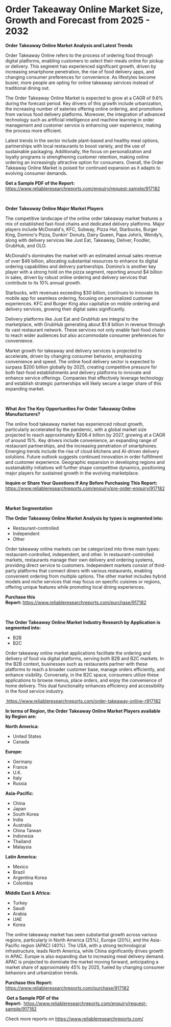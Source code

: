 <p><h1>Order Takeaway Online Market Size, Growth and Forecast from 2025 - 2032</h1></p><p><strong>Order Takeaway Online Market Analysis and Latest Trends</strong></p>
<p><p>Order Takeaway Online refers to the process of ordering food through digital platforms, enabling customers to select their meals online for pickup or delivery. This segment has experienced significant growth, driven by increasing smartphone penetration, the rise of food delivery apps, and changing consumer preferences for convenience. As lifestyles become busier, more people are opting for online takeaway services instead of traditional dining out.</p><p>The Order Takeaway Online Market is expected to grow at a CAGR of 9.6% during the forecast period. Key drivers of this growth include urbanization, the increasing number of eateries offering online ordering, and promotions from various food delivery platforms. Moreover, the integration of advanced technology such as artificial intelligence and machine learning in order management and customer service is enhancing user experience, making the process more efficient.</p><p>Latest trends in the sector include plant-based and healthy meal options, partnerships with local restaurants to boost variety, and the use of sustainable packaging. Additionally, the focus on personalization and loyalty programs is strengthening customer retention, making online ordering an increasingly attractive option for consumers. Overall, the Order Takeaway Online Market is poised for continued expansion as it adapts to evolving consumer demands.</p></p>
<p><strong>Get a Sample PDF of the Report:&nbsp;</strong> <a href="https://www.reliableresearchreports.com/enquiry/request-sample/917182?utm_campaign=2771&utm_medium=2&utm_source=Github&utm_content=ia&utm_term=06032025&utm_id=order-takeaway-online">https://www.reliableresearchreports.com/enquiry/request-sample/917182</a></p>
<p>&nbsp;</p>
<p><strong>Order Takeaway Online Major Market Players</strong></p>
<p><p>The competitive landscape of the online order takeaway market features a mix of established fast-food chains and dedicated delivery platforms. Major players include McDonald's, KFC, Subway, Pizza Hut, Starbucks, Burger King, Domino's Pizza, Dunkin' Donuts, Dairy Queen, Papa John’s, Wendy’s, along with delivery services like Just Eat, Takeaway, Deliver, Foodler, GrubHub, and OLO.</p><p>McDonald's dominates the market with an estimated annual sales revenue of over $46 billion, allocating substantial resources to enhance its digital ordering capabilities and delivery partnerships. Domino’s is another key player with a strong hold on the pizza segment, reporting around $4 billion in sales, driven by robust online ordering and delivery services that contribute to its 10% annual growth.</p><p>Starbucks, with revenues exceeding $30 billion, continues to innovate its mobile app for seamless ordering, focusing on personalized customer experiences. KFC and Burger King also capitalize on mobile ordering and delivery services, growing their digital sales significantly.</p><p>Delivery platforms like Just Eat and GrubHub are integral to the marketplace, with GrubHub generating about $1.8 billion in revenue through its vast restaurant network. These services not only enable fast-food chains to reach wider audiences but also accommodate consumer preferences for convenience.</p><p>Market growth for takeaway and delivery services is projected to accelerate, driven by changing consumer behavior, emphasizing convenience and speed. The online food delivery sector is expected to surpass $200 billion globally by 2025, creating competitive pressure for both fast-food establishments and delivery platforms to innovate and enhance service offerings. Companies that effectively leverage technology and establish strategic partnerships will likely secure a larger share of this expanding market.</p></p>
<p>&nbsp;</p>
<p><strong>What Are The Key Opportunities For Order Takeaway Online Manufacturers?</strong></p>
<p><p>The online food takeaway market has experienced robust growth, particularly accelerated by the pandemic, with a global market size projected to reach approximately $206.4 billion by 2027, growing at a CAGR of around 15%. Key drivers include convenience, an expanding range of restaurant partnerships, and the increasing penetration of smartphones. Emerging trends include the rise of cloud kitchens and AI-driven delivery solutions. Future outlook suggests continued innovation in order fulfillment and customer experience. Geographic expansion in developing regions and sustainability initiatives will further shape competitive dynamics, positioning major players for sustained growth in the evolving marketplace.</p></p>
<p><strong>Inquire or Share Your Questions If Any Before Purchasing This Report:</strong> <a href="https://www.reliableresearchreports.com/enquiry/pre-order-enquiry/917182?utm_campaign=2771&utm_medium=2&utm_source=Github&utm_content=ia&utm_term=06032025&utm_id=order-takeaway-online">https://www.reliableresearchreports.com/enquiry/pre-order-enquiry/917182</a></p>
<p>&nbsp;</p>
<p><strong>Market Segmentation</strong></p>
<p><strong>The Order Takeaway Online Market Analysis by types is segmented into:</strong></p>
<p><ul><li>Restaurant-controlled</li><li>Independent</li><li>Other</li></ul></p>
<p><p>Order takeaway online markets can be categorized into three main types: restaurant-controlled, independent, and other. In restaurant-controlled markets, restaurants manage their own delivery and ordering systems, providing direct service to customers. Independent markets consist of third-party platforms that connect diners with various restaurants, enabling convenient ordering from multiple options. The other market includes hybrid models and niche services that may focus on specific cuisines or regions, offering unique features while promoting local dining experiences.</p></p>
<p><strong>Purchase this Report:&nbsp;</strong><a href="https://www.reliableresearchreports.com/purchase/917182?utm_campaign=2771&utm_medium=2&utm_source=Github&utm_content=ia&utm_term=06032025&utm_id=order-takeaway-online">https://www.reliableresearchreports.com/purchase/917182</a></p>
<p>&nbsp;</p>
<p><strong>The Order Takeaway Online Market Industry Research by Application is segmented into:</strong></p>
<p><ul><li>B2B</li><li>B2C</li></ul></p>
<p><p>Order takeaway online market applications facilitate the ordering and delivery of food via digital platforms, serving both B2B and B2C markets. In the B2B context, businesses such as restaurants partner with these platforms to reach a broader customer base, manage orders efficiently, and enhance visibility. Conversely, in the B2C space, consumers utilize these applications to browse menus, place orders, and enjoy the convenience of home delivery. This dual functionality enhances efficiency and accessibility in the food service industry.</p></p>
<p><a href="https://www.reliableresearchreports.com/order-takeaway-online-r917182?utm_campaign=2771&utm_medium=2&utm_source=Github&utm_content=ia&utm_term=06032025&utm_id=order-takeaway-online">&nbsp;https://www.reliableresearchreports.com/order-takeaway-online-r917182</a></p>
<p><strong>In terms of Region, the Order Takeaway Online Market Players available by Region are:</strong></p>
<p>
    <p> <strong> North America: </strong>
        <ul>
            <li>United States</li>
            <li>Canada</li>
        </ul>
        </p> 
    <p> <strong> Europe: </strong>
        <ul>
            <li>Germany</li>
            <li>France</li>
            <li>U.K.</li>
            <li>Italy</li>
            <li>Russia</li>
        </ul>
        </p> 
    <p> <strong> Asia-Pacific: </strong>
        <ul>
            <li>China</li>
            <li>Japan</li>
            <li>South Korea</li>
            <li>India</li>
            <li>Australia</li>
            <li>China Taiwan</li>
            <li>Indonesia</li>
            <li>Thailand</li>
            <li>Malaysia</li>
        </ul>
        </p> 
    <p> <strong> Latin America: </strong>
        <ul>
            <li>Mexico</li>
            <li>Brazil</li>
            <li>Argentina Korea</li>
            <li>Colombia</li>
        </ul>
        </p> 
    <p> <strong> Middle East & Africa: </strong>
        <ul>
            <li>Turkey</li>
            <li>Saudi</li>
            <li>Arabia</li>
            <li>UAE</li>
            <li>Korea</li>
        </ul>
    </p>
    </p>
<p><p>The online takeaway market has seen substantial growth across various regions, particularly in North America (25%), Europe (20%), and the Asia-Pacific region (APAC) (40%). The USA, with a strong technological infrastructure, leads North America, while China significantly drives growth in APAC. Europe is also expanding due to increasing meal delivery demand. APAC is projected to dominate the market moving forward, anticipating a market share of approximately 45% by 2025, fueled by changing consumer behaviors and urbanization trends.</p></p>
<p><strong>Purchase this Report: </strong><a href="https://www.reliableresearchreports.com/purchase/917182?utm_campaign=2771&utm_medium=2&utm_source=Github&utm_content=ia&utm_term=06032025&utm_id=order-takeaway-online">https://www.reliableresearchreports.com/purchase/917182</a></p>
<p>&nbsp;<strong>Get a Sample PDF of the Report:&nbsp;&nbsp;</strong><a href="https://www.reliableresearchreports.com/enquiry/request-sample/917182?utm_campaign=2771&utm_medium=2&utm_source=Github&utm_content=ia&utm_term=06032025&utm_id=order-takeaway-online">https://www.reliableresearchreports.com/enquiry/request-sample/917182</a></p>
<p><strong></strong></p>
<p>Check more reports on <a href="https://www.reliableresearchreports.com/?utm_campaign=2771&utm_medium=2&utm_source=Github&utm_content=ia&utm_term=06032025&utm_id=order-takeaway-online">https://www.reliableresearchreports.com/</a></p>